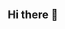 ## Hi there 👋

<!--
**luarchubi/luarchubi** is a ✨ _special_ ✨ repository because its `README.md` (this file) appears on your GitHub profile.

copia de la pagina de tomaco
-->
